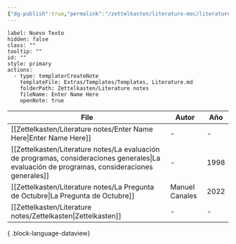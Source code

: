 ```yaml
---
{"dg-publish":true,"permalink":"/zettelkasten/literature-moc/literature-moc/","tags":["gardenEntry"]}
---
```




```meta-bind-button
label: Nuevo Texto
hidden: false
class: ""
tooltip: ""
id: ""
style: primary
actions:
  - type: templaterCreateNote
    templateFile: Extras/Templates/Templates, Literature.md
    folderPath: Zettelkasten/Literature notes
    fileName: Enter Name Here
    openNote: true

```

| File                                                                                                                                              | Autor          | Año  |
| ------------------------------------------------------------------------------------------------------------------------------------------------- | -------------- | ---- |
| [[Zettelkasten/Literature notes/Enter Name Here\|Enter Name Here]]                                                                             | \-             | \-   |
| [[Zettelkasten/Literature notes/La evaluación de programas, consideraciones generales\|La evaluación de programas, consideraciones generales]] | \-             | 1998 |
| [[Zettelkasten/Literature notes/La Pregunta de Octubre\|La Pregunta de Octubre]]                                                               | Manuel Canales | 2022 |
| [[Zettelkasten/Literature notes/Zettelkasten\|Zettelkasten]]                                                                                   | \-             | \-   |

{ .block-language-dataview}